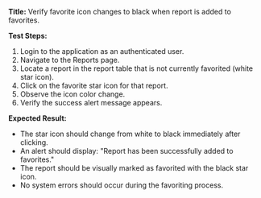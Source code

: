 **Title:** Verify favorite icon changes to black when report is added to favorites.

**Test Steps:**
1. Login to the application as an authenticated user.
2. Navigate to the Reports page.
3. Locate a report in the report table that is not currently favorited (white star icon).
4. Click on the favorite star icon for that report.
5. Observe the icon color change.
6. Verify the success alert message appears.

**Expected Result:**
- The star icon should change from white to black immediately after clicking.
- An alert should display: "Report has been successfully added to favorites."
- The report should be visually marked as favorited with the black star icon.
- No system errors should occur during the favoriting process.
